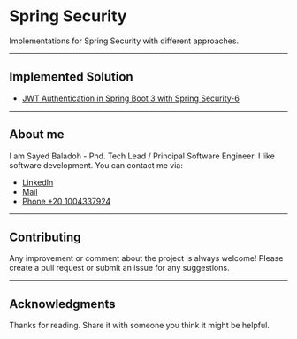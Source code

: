 # Spring Security
Implementations for Spring Security with different approaches.

---

## Implemented Solution
- [JWT Authentication in Spring Boot 3 with Spring Security-6](./JWT-Authentication-in-Spring-Boot-3-with-Spring-Security-6)

---

## About me

I am Sayed Baladoh - Phd. Tech Lead / Principal Software Engineer. I like software development. You can contact me via:

* [LinkedIn](https://www.linkedin.com/in/sayedbaladoh/)
* [Mail](mailto:sayedbaladoh@yahoo.com)
* [Phone +20 1004337924](tel:+201004337924)

---

## Contributing

Any improvement or comment about the project is always welcome! Please create a pull request or submit an issue for any
suggestions.

---

## Acknowledgments

Thanks for reading. Share it with someone you think it might be helpful.